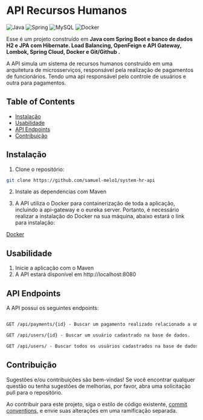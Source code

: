 # API Recursos Humanos

![Java](https://img.shields.io/badge/java-%23ED8B00.svg?style=for-the-badge&logo=openjdk&logoColor=white)
![Spring](https://img.shields.io/badge/spring-%236DB33F.svg?style=for-the-badge&logo=spring&logoColor=white)
![MySQL](https://shields.io/badge/MySQL-lightgrey?logo=mysql&style=plastic&logoColor=white&labelColor=blue)
![Docker](https://shields.io/badges/docker-image-size)

Esse é um projeto construído em  **Java com Spring Boot e banco de dados H2 e JPA com Hibernate. Load Balancing, OpenFeign e API Gateway, Lombok, Spring Cloud, Docker e Git/Github .** 

A API simula um sistema de recursos humanos construído em uma arquitetura de microsserviços, responsável pela realização de pagamentos de funcionários. Tendo uma api responsável pelo controle de usuários e outra para pagamentos.

## Table of Contents

- [Instalação](#instalação)
- [Usabilidade](#usabilidade)
- [API Endpoints](#api-endpoints)
- [Contribuição](#contribuição)

## Instalação

1. Clone o repositório:

```bash
git clone https://github.com/samuel-melo1/system-hr-api
```

2. Instale as dependencias com Maven

3. A API utiliza o Docker para containerização de toda a aplicação, incluindo a api-gateway e o 
eureka server. Portanto, é necessário realizar a instalação do Docker na sua máquina, abaixo estará o link para instalação: 

[Docker](https://docs.docker.com/engine/install/)

## Usabilidade

1. Inicie a aplicação com o Maven
2. A API estará disponível em http://localhost:8080


## API Endpoints
A API possui os seguintes endpoints:

```markdown

GET /api/payments/{id} - Buscar um pagamento realizado relacionado a um empregado. 

GET /api/users/{id} - Buscar um usuário cadastrado na base de dados. 

GET /api/users/ - Buscar todos os usuários cadastrados na base de dados. 
```

## Contribuição

Sugestões e/ou contribuições são bem-vindas! Se você encontrar qualquer questão ou tenha sugestões de melhorias, por favor, abra uma solicitação pull para o repositório. 


Ao contribuir para este projeto, siga o estilo de código existente, [commit conventions](https://www.conventionalcommits.org/en/v1.0.0/), e envie suas alterações em uma ramificação separada.
